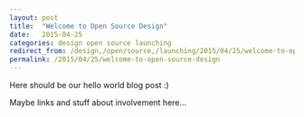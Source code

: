 ```yaml
---
layout: post
title:  "Welcome to Open Source Design"
date:   2015-04-25
categories: design open source launching
redirect_from: /design,/open/source,/launching/2015/04/25/welcome-to-open-source-design.html
permalink: /2015/04/25/welcome-to-open-source-design
---
```


Here should be our hello world blog post :)

Maybe links and stuff about involvement here...

[jekyll]:      http://jekyllrb.com
[jekyll-gh]:   https://github.com/jekyll/jekyll
[jekyll-help]: https://github.com/jekyll/jekyll-help
